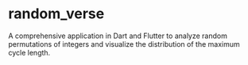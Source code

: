 # random_verse

A comprehensive application in Dart and Flutter to analyze random permutations of integers and visualize the distribution of the maximum cycle length.


